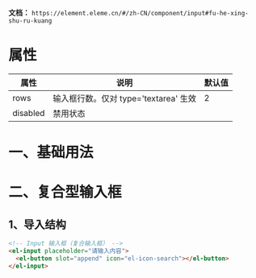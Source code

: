 **文档：** `https://element.eleme.cn/#/zh-CN/component/input#fu-he-xing-shu-ru-kuang`

# 属性
  | 属性     | 说明                                  | 默认值 |
  | -------- | ------------------------------------- | ------ |
  | rows     | 输入框行数。仅对 type='textarea' 生效 | 2      |
  | disabled | 禁用状态                              |        |

# 一、基础用法

# 二、复合型输入框
  ## 1、导入结构
  ```html
  <!-- Input 输入框（复合输入框） -->
  <el-input placeholder="请输入内容">
    <el-button slot="append" icon="el-icon-search"></el-button>
  </el-input>
  ```